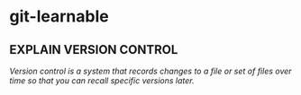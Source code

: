 # git-learnable

##  EXPLAIN VERSION CONTROL
*Version control is a system that records changes to a file or set of files over time so that you can recall specific versions later.*